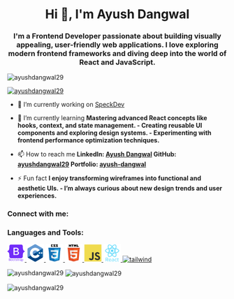 <h1 align="center">Hi 👋, I'm Ayush Dangwal</h1>
<h3 align="center">I'm a Frontend Developer passionate about building visually appealing, user-friendly web applications. I love exploring modern frontend frameworks and diving deep into the world of React and JavaScript.</h3>

<p align="left"> <img src="https://komarev.com/ghpvc/?username=ayushdangwal29&label=Profile%20views&color=0e75b6&style=flat" alt="ayushdangwal29" /> </p>

<p align="left"> <a href="https://github.com/ryo-ma/github-profile-trophy"><img src="https://github-profile-trophy.vercel.app/?username=ayushdangwal29" alt="ayushdangwal29" /></a> </p>

- 🔭 I’m currently working on [SpeckDev](ayushdangwal29.github.io/SpeckDev/)

- 🌱 I’m currently learning **Mastering advanced React concepts like hooks, context, and state management. - Creating reusable UI components and exploring design systems. - Experimenting with frontend performance optimization techniques.**

- 📫 How to reach me **LinkedIn: [Ayush Dangwal](https://www.linkedin.com/in/ayush-dangwal-6b5370245?utm_source=share&utm_campaign) GitHub: [ayushdangwal29](https://github.com/ayushdangwal29) Portfolio: [ayush-dangwal](https://ayush-dangwal.portly.dev)**

- ⚡ Fun fact **I enjoy transforming wireframes into functional and aesthetic UIs. - I’m always curious about new design trends and user experiences.**

<h3 align="left">Connect with me:</h3>
<p align="left">
</p>

<h3 align="left">Languages and Tools:</h3>
<p align="left"> <a href="https://getbootstrap.com" target="_blank" rel="noreferrer"> <img src="https://raw.githubusercontent.com/devicons/devicon/master/icons/bootstrap/bootstrap-plain-wordmark.svg" alt="bootstrap" width="40" height="40"/> </a> <a href="https://www.w3schools.com/cpp/" target="_blank" rel="noreferrer"> <img src="https://raw.githubusercontent.com/devicons/devicon/master/icons/cplusplus/cplusplus-original.svg" alt="cplusplus" width="40" height="40"/> </a> <a href="https://www.w3schools.com/css/" target="_blank" rel="noreferrer"> <img src="https://raw.githubusercontent.com/devicons/devicon/master/icons/css3/css3-original-wordmark.svg" alt="css3" width="40" height="40"/> </a> <a href="https://www.w3.org/html/" target="_blank" rel="noreferrer"> <img src="https://raw.githubusercontent.com/devicons/devicon/master/icons/html5/html5-original-wordmark.svg" alt="html5" width="40" height="40"/> </a> <a href="https://developer.mozilla.org/en-US/docs/Web/JavaScript" target="_blank" rel="noreferrer"> <img src="https://raw.githubusercontent.com/devicons/devicon/master/icons/javascript/javascript-original.svg" alt="javascript" width="40" height="40"/> </a> <a href="https://reactjs.org/" target="_blank" rel="noreferrer"> <img src="https://raw.githubusercontent.com/devicons/devicon/master/icons/react/react-original-wordmark.svg" alt="react" width="40" height="40"/> </a> <a href="https://tailwindcss.com/" target="_blank" rel="noreferrer"> <img src="https://www.vectorlogo.zone/logos/tailwindcss/tailwindcss-icon.svg" alt="tailwind" width="40" height="40"/> </a> </p>

<p><img align="left" src="https://github-readme-stats.vercel.app/api/top-langs?username=ayushdangwal29&show_icons=true&locale=en&layout=compact" alt="ayushdangwal29" /></p>

<p>&nbsp;<img align="center" src="https://github-readme-stats.vercel.app/api?username=ayushdangwal29&show_icons=true&locale=en" alt="ayushdangwal29" /></p>

<p><img align="center" src="https://github-readme-streak-stats.herokuapp.com/?user=ayushdangwal29&" alt="ayushdangwal29" /></p>

